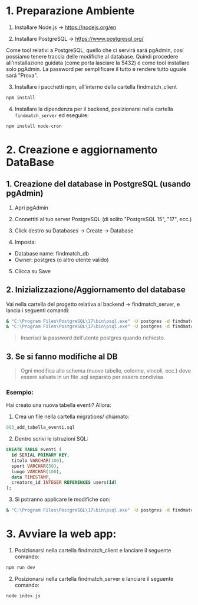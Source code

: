 # 1. Preparazione Ambiente

1. Installare Node.js -> https://nodejs.org/en

2. Installare PostgreSQL -> https://www.postgresql.org/

Come tool relativi a PostgreSQL, quello che ci servirá sará pgAdmin, cosí possiamo tenere traccia delle modifiche al database.
Quindi procedere all'installazione guidata (come porta lasciare la 5432) e come tool installare solo pgAdmin. La password per semplificare il tutto e rendere tutto uguale sará "Prova".

3. Installare i pacchetti npm, all'interno della cartella findmatch_client
```bash
npm install
```

4. Installare la dipendenza per il backend, posizionarsi nella cartella `findmatch_server` ed eseguire:
```bash
npm install node-cron
```

# 2. Creazione e aggiornamento DataBase

## 1. Creazione del database in PostgreSQL (usando pgAdmin)
1. Apri pgAdmin

2. Connettiti al tuo server PostgreSQL (di solito "PostgreSQL 15", "17", ecc.)
3. Click destro su Databases → Create → Database
4. Imposta:
- Database name: findmatch_db
- Owner: postgres (o altro utente valido)
5. Clicca su Save

## 2. Inizializzazione/Aggiornamento del database
Vai nella cartella del progetto relativa al backend -> findmatch_server, e lancia i seguenti comandi:

```bash
& "C:\Program Files\PostgreSQL\17\bin\psql.exe" -U postgres -d findmatch_db -f migrations/001_init_schema.sql
& "C:\Program Files\PostgreSQL\17\bin\psql.exe" -U postgres -d findmatch_db -f migrations/002_seed_data.sql
```

> Inserisci la password dell’utente postgres quando richiesto.

## 3. Se si fanno modifiche al DB

> Ogni modifica allo schema (nuove tabelle, colonne, vincoli, ecc.) deve essere salvata in un file .sql separato per essere condivisa

### Esempio:
Hai creato una nuova tabella eventi? Allora:

1. Crea un file nella cartella migrations/ chiamato:

```sql
003_add_tabella_eventi.sql
```
2. Dentro scrivi le istruzioni SQL:

```sql
CREATE TABLE eventi (
  id SERIAL PRIMARY KEY,
  titolo VARCHAR(100),
  sport VARCHAR(50),
  luogo VARCHAR(100),
  data TIMESTAMP,
  creatore_id INTEGER REFERENCES users(id)
);
```
3. Si potranno applicare le modifiche con:

```bash
& "C:\Program Files\PostgreSQL\17\bin\psql.exe" -U postgres -d findmatch_db -f migrations/003_add_tabella_eventi
```

# 3. Avviare la web app:
1. Posizionarsi nella cartella findmatch_client e lanciare il seguente comando:
```bash
npm run dev
```
2. Posizionarsi nella cartella findmatch_server e lanciare il seguente comando:
```bash
node index.js
```

